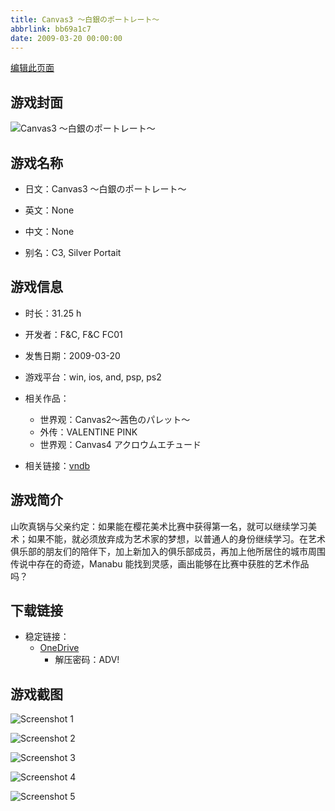 ```yaml
---
title: Canvas3 ～白銀のポートレート～
abbrlink: bb69a1c7
date: 2009-03-20 00:00:00
---
```

[编辑此页面](https://github.com/ACG-3/ADV3-source/blob/main/source/_posts/games/Canvas3%20%EF%BD%9E%E7%99%BD%E9%8A%80%E3%81%AE%E3%83%9D%E3%83%BC%E3%83%88%E3%83%AC%E3%83%BC%E3%83%88%EF%BD%9E.md)

## 游戏封面

![Canvas3 ～白銀のポートレート～](https://pan.timero.xyz/onedrive/img_lib_001/Canvas3%20%EF%BD%9E%E7%99%BD%E9%8A%80%E3%81%AE%E3%83%9D%E3%83%BC%E3%83%88%E3%83%AC%E3%83%BC%E3%83%88%EF%BD%9E_cover.avif)


## 游戏名称

- 日文：Canvas3 ～白銀のポートレート～
- 英文：None
- 中文：None

- 别名：C3, Silver Portait


## 游戏信息

- 时长：31.25 h
- 开发者：F&C, F&C FC01
- 发售日期：2009-03-20
- 游戏平台：win, ios, and, psp, ps2
- 相关作品：
   - 世界观：Canvas2～茜色のパレット～
   - 外传：VALENTINE PINK
   - 世界观：Canvas4 アクロウムエチュード

- 相关链接：[vndb](https://vndb.org/v968)


## 游戏简介

山吹真锅与父亲约定：如果能在樱花美术比赛中获得第一名，就可以继续学习美术；如果不能，就必须放弃成为艺术家的梦想，以普通人的身份继续学习。在艺术俱乐部的朋友们的陪伴下，加上新加入的俱乐部成员，再加上他所居住的城市周围传说中存在的奇迹，Manabu 能找到灵感，画出能够在比赛中获胜的艺术作品吗？


## 下载链接

- 稳定链接：
    - [OneDrive](https://pan.timero.xyz/onedrive/adv_lib_001/Canvas3%20%EF%BD%9E%E7%99%BD%E9%8A%80%E3%81%AE%E3%83%9D%E3%83%BC%E3%83%88%E3%83%AC%E3%83%BC%E3%83%88%EF%BD%9E)
        - 解压密码：ADV!



## 游戏截图


![Screenshot 1](https://pan.timero.xyz/onedrive/img_lib_001/Canvas3%20%EF%BD%9E%E7%99%BD%E9%8A%80%E3%81%AE%E3%83%9D%E3%83%BC%E3%83%88%E3%83%AC%E3%83%BC%E3%83%88%EF%BD%9E_Screenshot_1.avif)

![Screenshot 2](https://pan.timero.xyz/onedrive/img_lib_001/Canvas3%20%EF%BD%9E%E7%99%BD%E9%8A%80%E3%81%AE%E3%83%9D%E3%83%BC%E3%83%88%E3%83%AC%E3%83%BC%E3%83%88%EF%BD%9E_Screenshot_2.avif)

![Screenshot 3](https://pan.timero.xyz/onedrive/img_lib_001/Canvas3%20%EF%BD%9E%E7%99%BD%E9%8A%80%E3%81%AE%E3%83%9D%E3%83%BC%E3%83%88%E3%83%AC%E3%83%BC%E3%83%88%EF%BD%9E_Screenshot_3.avif)

![Screenshot 4](https://pan.timero.xyz/onedrive/img_lib_001/Canvas3%20%EF%BD%9E%E7%99%BD%E9%8A%80%E3%81%AE%E3%83%9D%E3%83%BC%E3%83%88%E3%83%AC%E3%83%BC%E3%83%88%EF%BD%9E_Screenshot_4.avif)

![Screenshot 5](https://pan.timero.xyz/onedrive/img_lib_001/Canvas3%20%EF%BD%9E%E7%99%BD%E9%8A%80%E3%81%AE%E3%83%9D%E3%83%BC%E3%83%88%E3%83%AC%E3%83%BC%E3%83%88%EF%BD%9E_Screenshot_5.avif)

